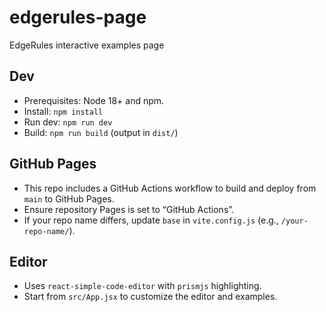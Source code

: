# edgerules-page
EdgeRules interactive examples page

## Dev

- Prerequisites: Node 18+ and npm.
- Install: `npm install`
- Run dev: `npm run dev`
- Build: `npm run build` (output in `dist/`)

## GitHub Pages

- This repo includes a GitHub Actions workflow to build and deploy from `main` to GitHub Pages.
- Ensure repository Pages is set to “GitHub Actions”.
- If your repo name differs, update `base` in `vite.config.js` (e.g., `/your-repo-name/`).

## Editor

- Uses `react-simple-code-editor` with `prismjs` highlighting.
- Start from `src/App.jsx` to customize the editor and examples.
